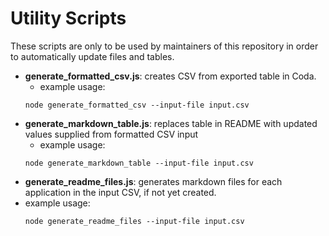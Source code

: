 # Utility Scripts

These scripts are only to be used by maintainers of this repository in order to automatically update files and tables.

- **generate_formatted_csv.js**: creates CSV from exported table in Coda.
  - example usage:
  ```
  node generate_formatted_csv --input-file input.csv
  ```
- **generate_markdown_table.js**: replaces table in README with updated values supplied from formatted CSV input
  - example usage:
  ```
  node generate_markdown_table --input-file input.csv
  ```
- **generate_readme_files.js**: generates markdown files for each application in the input CSV, if not yet created.
- example usage:
  ```
  node generate_readme_files --input-file input.csv
  ```

